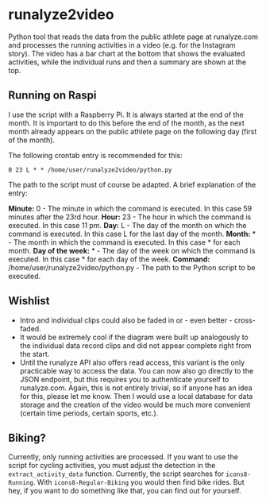 # runalyze2video

Python tool that reads the data from the public athlete page at runalyze.com and processes the running activities in a video (e.g. for the Instagram story). The video has a bar chart at the bottom that shows the evaluated activities, while the individual runs and then a summary are shown at the top.

## Running on Raspi

I use the script with a Raspberry Pi. It is always started at the end of the month. It is important to do this before the end of the month, as the next month already appears on the public athlete page on the following day (first of the month).

The following crontab entry is recommended for this: 

`0 23 L * * /home/user/runalyze2video/python.py`

The path to the script must of course be adapted. A brief explanation of the entry:

**Minute:** 0 - The minute in which the command is executed. In this case 59 minutes after the 23rd hour.
**Hour:** 23 - The hour in which the command is executed. In this case 11 pm.
**Day:** L - The day of the month on which the command is executed. In this case L for the last day of the month.
**Month:** * - The month in which the command is executed. In this case * for each month.
**Day of the week:** * - The day of the week on which the command is executed. In this case * for each day of the week.
**Command:** /home/user/runalyze2video/python.py - The path to the Python script to be executed.

## Wishlist

* Intro and individual clips could also be faded in or - even better - cross-faded.
* It would be extremely cool if the diagram were built up analogously to the individual data record clips and did not appear complete right from the start.
* Until the runalyze API also offers read access, this variant is the only practicable way to access the data. You can now also go directly to the JSON endpoint, but this requires you to authenticate yourself to runalyze.com. Again, this is not entirely trivial, so if anyone has an idea for this, please let me know.
Then I would use a local database for data storage and the creation of the video would be much more convenient (certain time periods, certain sports, etc.).

## Biking?

Currently, only running activities are processed. If you want to use the script for cycling activities, you must adjust the detection in the `extract_activity_data` function. Currently, the script searches for `icons8-Running`. With `icons8-Regular-Biking` you would then find bike rides. But hey, if you want to do something like that, you can find out for yourself.
